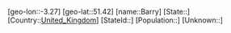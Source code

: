 ﻿---
location: [51.42,-3.27]
type: City
tags:
- geo/City


SpocWebEntityId: 29033
isDeleted: false
confidential: public

---
[geo-lon::-3.27]
[geo-lat::51.42]
[name::Barry]
[State::]
[Country::[United_Kingdom](geo/Continent/Europe/United_Kingdom.md)]
[StateId::]
[Population::]
[Unknown::]

